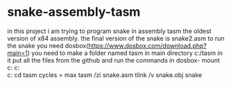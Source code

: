 ﻿# snake-assembly-tasm
in this project i am trying to program snake in assembly tasm the oldest version of x84 assembly.
the final version of the snake is snake2.asm
to run the snake you need dosbox(https://www.dosbox.com/download.php?main=1) you need to make a folder named tasm in main directory c:/tasm in it put all the files from the github and run the commands in dosbox-
mount c: c:\
c:
cd tasm
cycles = max
tasm /zi snake.asm
tlink /v snake.obj
snake
